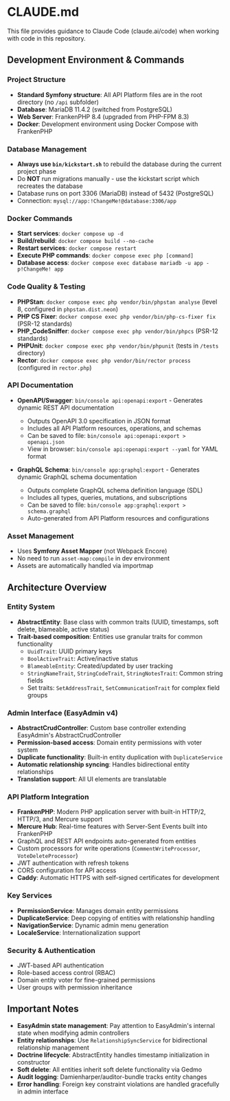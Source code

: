 # CLAUDE.md

This file provides guidance to Claude Code (claude.ai/code) when working with code in this repository.

## Development Environment & Commands

### Project Structure
- **Standard Symfony structure**: All API Platform files are in the root directory (no `/api` subfolder)
- **Database**: MariaDB 11.4.2 (switched from PostgreSQL)
- **Web Server**: FrankenPHP 8.4 (upgraded from PHP-FPM 8.3)
- **Docker**: Development environment using Docker Compose with FrankenPHP

### Database Management
- **Always use `bin/kickstart.sh`** to rebuild the database during the current project phase
- Do **NOT** run migrations manually - use the kickstart script which recreates the database
- Database runs on port 3306 (MariaDB) instead of 5432 (PostgreSQL)
- Connection: `mysql://app:!ChangeMe!@database:3306/app`

### Docker Commands
- **Start services**: `docker compose up -d`
- **Build/rebuild**: `docker compose build --no-cache`
- **Restart services**: `docker compose restart`
- **Execute PHP commands**: `docker compose exec php [command]`
- **Database access**: `docker compose exec database mariadb -u app -p!ChangeMe! app`

### Code Quality & Testing
- **PHPStan**: `docker compose exec php vendor/bin/phpstan analyse` (level 8, configured in `phpstan.dist.neon`)
- **PHP CS Fixer**: `docker compose exec php vendor/bin/php-cs-fixer fix` (PSR-12 standards)
- **PHP_CodeSniffer**: `docker compose exec php vendor/bin/phpcs` (PSR-12 standards)
- **PHPUnit**: `docker compose exec php vendor/bin/phpunit` (tests in `/tests` directory)
- **Rector**: `docker compose exec php vendor/bin/rector process` (configured in `rector.php`)

### API Documentation
- **OpenAPI/Swagger**: `bin/console api:openapi:export` - Generates dynamic REST API documentation
  - Outputs OpenAPI 3.0 specification in JSON format
  - Includes all API Platform resources, operations, and schemas
  - Can be saved to file: `bin/console api:openapi:export > openapi.json`
  - View in browser: `bin/console api:openapi:export --yaml` for YAML format

- **GraphQL Schema**: `bin/console app:graphql:export` - Generates dynamic GraphQL schema documentation
  - Outputs complete GraphQL schema definition language (SDL)
  - Includes all types, queries, mutations, and subscriptions
  - Can be saved to file: `bin/console app:graphql:export > schema.graphql`
  - Auto-generated from API Platform resources and configurations

### Asset Management
- Uses **Symfony Asset Mapper** (not Webpack Encore)
- No need to run `asset-map:compile` in dev environment
- Assets are automatically handled via importmap

## Architecture Overview

### Entity System
- **AbstractEntity**: Base class with common traits (UUID, timestamps, soft delete, blameable, active status)
- **Trait-based composition**: Entities use granular traits for common functionality
  - `UuidTrait`: UUID primary keys
  - `BoolActiveTrait`: Active/inactive status
  - `BlameableEntity`: Created/updated by user tracking
  - `StringNameTrait`, `StringCodeTrait`, `StringNotesTrait`: Common string fields
  - Set traits: `SetAddressTrait`, `SetCommunicationTrait` for complex field groups

### Admin Interface (EasyAdmin v4)
- **AbstractCrudController**: Custom base controller extending EasyAdmin's AbstractCrudController
- **Permission-based access**: Domain entity permissions with voter system
- **Duplicate functionality**: Built-in entity duplication with `DuplicateService`
- **Automatic relationship syncing**: Handles bidirectional entity relationships
- **Translation support**: All UI elements are translatable

### API Platform Integration
- **FrankenPHP**: Modern PHP application server with built-in HTTP/2, HTTP/3, and Mercure support
- **Mercure Hub**: Real-time features with Server-Sent Events built into FrankenPHP
- GraphQL and REST API endpoints auto-generated from entities
- Custom processors for write operations (`CommentWriteProcessor`, `VoteDeleteProcessor`)
- JWT authentication with refresh tokens
- CORS configuration for API access
- **Caddy**: Automatic HTTPS with self-signed certificates for development

### Key Services
- **PermissionService**: Manages domain entity permissions
- **DuplicateService**: Deep copying of entities with relationship handling  
- **NavigationService**: Dynamic admin menu generation
- **LocaleService**: Internationalization support

### Security & Authentication
- JWT-based API authentication
- Role-based access control (RBAC)
- Domain entity voter for fine-grained permissions
- User groups with permission inheritance

## Important Notes

- **EasyAdmin state management**: Pay attention to EasyAdmin's internal state when modifying admin controllers
- **Entity relationships**: Use `RelationshipSyncService` for bidirectional relationship management
- **Doctrine lifecycle**: AbstractEntity handles timestamp initialization in constructor
- **Soft delete**: All entities inherit soft delete functionality via Gedmo
- **Audit logging**: Damienharper/auditor-bundle tracks entity changes
- **Error handling**: Foreign key constraint violations are handled gracefully in admin interface